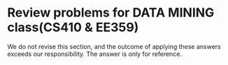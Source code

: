 # Review problems for DATA MINING class(CS410 & EE359)
We do not revise this section, and the outcome of applying these answers exceeds our responsibility. The answer is only for reference.
